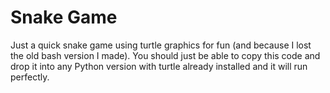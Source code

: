 # Snake Game
Just a quick snake game using turtle graphics for fun (and because I lost the old bash version I made).
You should just be able to copy this code and drop it into any Python version with turtle already installed and it will run perfectly.

